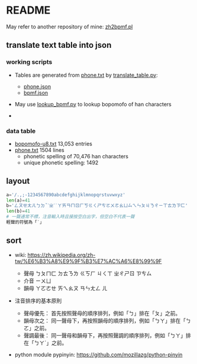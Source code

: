 # README

May refer to another repository of mine: [zh2bpmf.pl](https://github.com/ericosur/charencoding/blob/master/appl/zh2bpmf.pl)

## translate text table into json

### working scripts

* Tables are generated from [phone.txt](./phone.txt) by [translate_table.py](./translate_table.py):
    - [phone.json](./phone.json)
    - [bpmf.json](./bpmf.json)

* May use [lookup_bpmf.py](./lookup_bpmf.py) to lookup bopomofo of han characters
*


### data table

- [bopomofo-u8.txt](./bopomofo-u8.txt) 13,053 entries
- [phone.txt](./phone.txt) 1504 lines
    - phonetic spelling of 70,476 han characters
    - unique phonetic spelling: 1492


## layout

```python
a='/.,;-1234567890abcdefghijklmnopqrstuvwxyz'
len(a)=41
b='ㄥㄡㄝㄤㄦㄅㄉˇˋㄓˊ˙ㄚㄞㄢㄇㄖㄏㄎㄍㄑㄕㄘㄛㄨㄜㄠㄩㄙㄟㄣㄆㄐㄋㄔㄧㄒㄊㄌㄗㄈ'
len(b)=41
# 一聲通常不標，注音輸入時且接按空白出字，但空白不代表一聲
輕聲的符號為「˙」
```

## sort

- wiki: https://zh.wikipedia.org/zh-tw/%E6%B3%A8%E9%9F%B3%E7%AC%A6%E8%99%9F
    - 聲母 ㄅㄆㄇㄈ ㄉㄊㄋㄌ ㄍㄎㄏ ㄐㄑㄒ ㄓㄔㄕㄖ ㄗㄘㄙ
    - 介音 ㄧㄨㄩ
    - 韻母 ㄚㄛㄜㄝ ㄞㄟㄠㄡ ㄢㄣㄤㄥ ㄦ

- 注音排序的基本原則
    - 聲母優先： 首先按照聲母的順序排列，例如「ㄅ」排在「ㄆ」之前。
    - 韻母次之： 同一聲母下，再按照韻母的順序排列，例如「ㄅㄚ」排在「ㄅㄛ」之前。
    - 聲調最後： 同一聲母和韻母下，再按照聲調的順序排列，例如「ㄅㄚ」排在「ㄅㄚˊ」之前。

- python module pypinyin: https://github.com/mozillazg/python-pinyin

